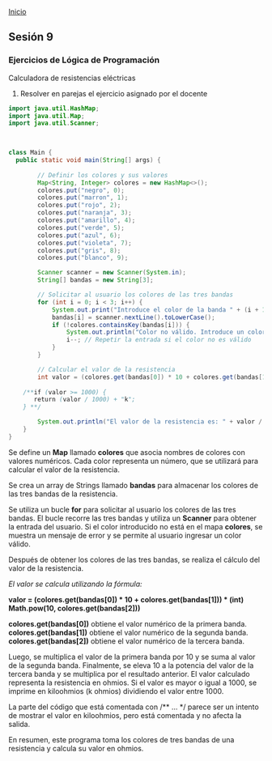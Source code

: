 <!-- No borrar o modificar -->
[Inicio](./index.md)

## Sesión 9 

### Ejercicios de Lógica de Programación
 Calculadora de resistencias eléctricas
<!-- Su documentación aquí -->

1. Resolver en parejas el ejercicio asignado por el docente

~~~java
import java.util.HashMap;
import java.util.Map;
import java.util.Scanner;

 

class Main {
  public static void main(String[] args) {
   
        // Definir los colores y sus valores
        Map<String, Integer> colores = new HashMap<>();
        colores.put("negro", 0);
        colores.put("marron", 1);
        colores.put("rojo", 2);
        colores.put("naranja", 3);
        colores.put("amarillo", 4);
        colores.put("verde", 5);
        colores.put("azul", 6);
        colores.put("violeta", 7);
        colores.put("gris", 8);
        colores.put("blanco", 9);

        Scanner scanner = new Scanner(System.in);
        String[] bandas = new String[3];

        // Solicitar al usuario los colores de las tres bandas
        for (int i = 0; i < 3; i++) {
            System.out.print("Introduce el color de la banda " + (i + 1) + ": ");
            bandas[i] = scanner.nextLine().toLowerCase();
            if (!colores.containsKey(bandas[i])) {
                System.out.println("Color no válido. Introduce un color válido.");
                i--; // Repetir la entrada si el color no es válido
            }
        }

        // Calcular el valor de la resistencia
        int valor = (colores.get(bandas[0]) * 10 + colores.get(bandas[1])) * (int) Math.pow(10, colores.get(bandas[2]));
    
    /**if (valor >= 1000) { 
       return (valor / 1000) + "k";
    } **/

        System.out.println("El valor de la resistencia es: " + valor / 1000 + "k ohmios");
    }
}
~~~
Se define un **Map** llamado **colores** que asocia nombres de colores con valores numéricos. Cada color representa un número, que se utilizará para calcular el valor de la resistencia.

Se crea un array de Strings llamado **bandas** para almacenar los colores de las tres bandas de la resistencia.

Se utiliza un bucle **for** para solicitar al usuario los colores de las tres bandas. El bucle recorre las tres bandas y utiliza un **Scanner** para obtener la entrada del usuario. Si el color introducido no está en el mapa **colores**, se muestra un mensaje de error y se permite al usuario ingresar un color válido.

Después de obtener los colores de las tres bandas, se realiza el cálculo del valor de la resistencia.

 *El valor se calcula utilizando la fórmula:*

**valor = (colores.get(bandas[0]) * 10 + colores.get(bandas[1])) * (int) Math.pow(10, colores.get(bandas[2]))**

**colores.get(bandas[0])** obtiene el valor numérico de la primera banda.
**colores.get(bandas[1])** obtiene el valor numérico de la segunda banda.
**colores.get(bandas[2])** obtiene el valor numérico de la tercera banda.

Luego, se multiplica el valor de la primera banda por 10 y se suma al valor de la segunda banda.
Finalmente, se eleva 10 a la potencia del valor de la tercera banda y se multiplica por el resultado anterior.
El valor calculado representa la resistencia en ohmios. Si el valor es mayor o igual a 1000, se imprime en kiloohmios (k ohmios) dividiendo el valor entre 1000.

La parte del código que está comentada con /** ... */ parece ser un intento de mostrar el valor en kiloohmios, pero está comentada y no afecta la salida.

En resumen, este programa toma los colores de tres bandas de una resistencia y calcula su valor en ohmios.

